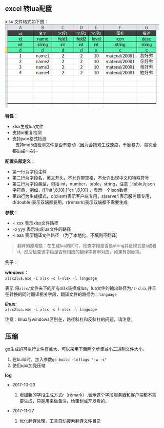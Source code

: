 ## excel 转lua配置

xlsx 文件格式如下图：  
![模板](xlsx.jpg)  

**特性：**

- xlsx生成lua文件
- 支持id重复检测
- 支持json格式检测  
~~- 支持md5值检测文件是否有变动（因为会拖累生成速度，干脆暴力，每次全都生成一次）~~

**配置头部定义：**  

- 第一行为字段注释
- 第二行为字段名，英文开头，不允许带空格，不允许出现中文和特殊符号
- 第三行为字段类型，包括 int，number，table，string，注意：table为json字符串，例如，[["hit",8,10],["cri",8,10]] ，表示一个json数组
- 第四行为生成模式，c(client)表示客户端专用，s(server)表示服务器专用，d(double)表示双端都要用，r(remark)表示双端都不需要生成


**参数：**

- -i xxx 表示xlsx文件路径
- -o yyy 表示生成lua文件的路径
- -l aaa 表示翻译文件路径 （为了本地化，不填则不翻译）

> 翻译的原理是：在生成lua的同时，检查字段是否是string并且模式是s或者d，然后检查该字段是否有相应的翻译字符串对应，如果有则替换。

例子：

***windows：***  
`xlsx2lua.exe -i xlsx -o l-xlsx -l language`

表示 将`xlsx/`文件夹下的所有xlsx装换成lua，lua文件的输出路径为`/l-xlsx`,并且在转换的同时翻译相关字段，翻译文件的路径为：`language`


***linux:***  
`xlsx2lua.exe -i xlsx -o l-xlsx -l language`

注意：linux与windows区别在，路径斜杠和反斜杠的问题，请注意。

## 压缩
go生成的可执行文件有点大，可以采用下面两个步骤减小二进制文件大小。

1. 在build时，加入参数`go build -ldflags "-w -s"` 
2. 使用upx加壳压缩

**log**
- 2017-10-23

	1. 增加新的字段生成方式r（remark）,表示这个字段服务器和客户端都不需要生成，只是用来做备注，给策划或开发看的。

- 2017-11-27

	1. 优化翻译处理，工具自动搜索翻译文件目录